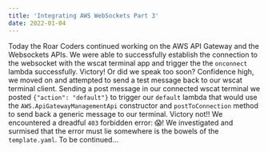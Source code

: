 ```yaml
---
title: 'Integrating AWS WebSockets Part 3'
date: 2022-01-04
---
```


Today the Roar Coders continued working on the AWS API Gateway and the Websockets APIs. We were able to successfully establish the connection to the websocket with the wscat terminal app and trigger the the `onconnect` lambda successfully. Victory! Or did we speak too soon? Confidence high, we moved on and attempted to send a test message back to our wscat terminal client. Sending a post message in our connected wscat terminal we posted `{"action": "default"}` to trigger our `default` lambda that would use the `AWS.ApiGatewayManagementApi` constructor and `postToConnection` method to send back a generic message to our terminal. Victory not!! We encountered a dreadful `403` forbidden error: 😱! We investigated and surmised that the error must lie somewhere is the bowels of the `template.yaml`. To be continued...
